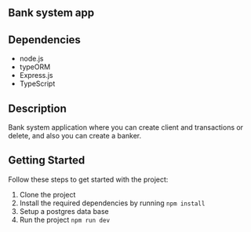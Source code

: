 ## Bank system app

## Dependencies

- node.js
- typeORM 
- Express.js
- TypeScript 

## Description
Bank system application where you can create client and transactions or delete, and also you can create a banker.


## Getting Started

Follow these steps to get started with the project:

1. Clone the project
2. Install the required dependencies by running `npm install`
3. Setup a postgres data base
3. Run the project `npm run dev`
